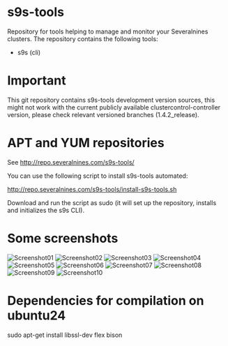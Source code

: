 # s9s-tools

Repository for tools helping to manage and monitor your Severalnines clusters. 
The repository contains the following tools:
- s9s  (cli)

# Important

This git repository contains s9s-tools development version sources,
this might not work with the current publicly available
clustercontrol-controller version, please check relevant versioned branches
(1.4.2_release).

# APT and YUM repositories

See http://repo.severalnines.com/s9s-tools/

You can use the following script to install s9s-tools automated:

http://repo.severalnines.com/s9s-tools/install-s9s-tools.sh

Download and run the script as sudo (it will set up the repository, installs and initializes the s9s CLI).

# Some screenshots

![Screenshot01](screenshots/screen-01.png)
![Screenshot02](screenshots/screen-02.png)
![Screenshot03](screenshots/screen-03.png)
![Screenshot04](screenshots/screen-04.png)
![Screenshot05](screenshots/screen-05.png)
![Screenshot06](screenshots/screen-06.png)
![Screenshot07](screenshots/screen-07.png)
![Screenshot08](screenshots/screen-08.png)
![Screenshot09](screenshots/screen-09.png)
![Screenshot10](screenshots/screen-10.png)

# Dependencies for compilation on ubuntu24

sudo apt-get install libssl-dev flex bison

 